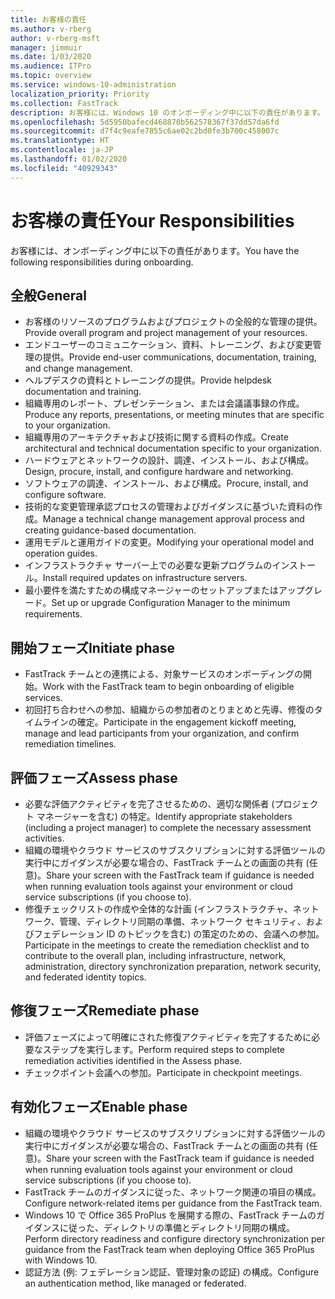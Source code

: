 ```yaml
---
title: お客様の責任
ms.author: v-rberg
author: v-rberg-msft
manager: jimmuir
ms.date: 1/03/2020
ms.audience: ITPro
ms.topic: overview
ms.service: windows-10-administration
localization_priority: Priority
ms.collection: FastTrack
description: お客様には、Windows 10 のオンボーディング中に以下の責任があります。
ms.openlocfilehash: 5d5950bafecd468870b562578367f37dd57da6fd
ms.sourcegitcommit: d7f4c9eafe7855c6ae02c2bd0fe3b700c458007c
ms.translationtype: HT
ms.contentlocale: ja-JP
ms.lasthandoff: 01/02/2020
ms.locfileid: "40929343"
---
```

# <a name="your-responsibilities"></a><span data-ttu-id="14476-103">お客様の責任</span><span class="sxs-lookup"><span data-stu-id="14476-103">Your Responsibilities</span></span>

<span data-ttu-id="14476-104">お客様には、オンボーディング中に以下の責任があります。</span><span class="sxs-lookup"><span data-stu-id="14476-104">You have the following responsibilities during onboarding.</span></span>

## <a name="general"></a><span data-ttu-id="14476-105">全般</span><span class="sxs-lookup"><span data-stu-id="14476-105">General</span></span>

- <span data-ttu-id="14476-106">お客様のリソースのプログラムおよびプロジェクトの全般的な管理の提供。</span><span class="sxs-lookup"><span data-stu-id="14476-106">Provide overall program and project management of your resources.</span></span>
- <span data-ttu-id="14476-107">エンドユーザーのコミュニケーション、資料、トレーニング、および変更管理の提供。</span><span class="sxs-lookup"><span data-stu-id="14476-107">Provide end-user communications, documentation, training, and change management.</span></span>
- <span data-ttu-id="14476-108">ヘルプデスクの資料とトレーニングの提供。</span><span class="sxs-lookup"><span data-stu-id="14476-108">Provide helpdesk documentation and training.</span></span>
- <span data-ttu-id="14476-109">組織専用のレポート、プレゼンテーション、または会議議事録の作成。</span><span class="sxs-lookup"><span data-stu-id="14476-109">Produce any reports, presentations, or meeting minutes that are specific to your organization.</span></span>
- <span data-ttu-id="14476-110">組織専用のアーキテクチャおよび技術に関する資料の作成。</span><span class="sxs-lookup"><span data-stu-id="14476-110">Create architectural and technical documentation specific to your organization.</span></span>
- <span data-ttu-id="14476-111">ハードウェアとネットワークの設計、調達、インストール、および構成。</span><span class="sxs-lookup"><span data-stu-id="14476-111">Design, procure, install, and configure hardware and networking.</span></span>
- <span data-ttu-id="14476-112">ソフトウェアの調達、インストール、および構成。</span><span class="sxs-lookup"><span data-stu-id="14476-112">Procure, install, and configure software.</span></span>
- <span data-ttu-id="14476-113">技術的な変更管理承認プロセスの管理およびガイダンスに基づいた資料の作成。</span><span class="sxs-lookup"><span data-stu-id="14476-113">Manage a technical change management approval process and creating guidance-based documentation.</span></span>
- <span data-ttu-id="14476-114">運用モデルと運用ガイドの変更。</span><span class="sxs-lookup"><span data-stu-id="14476-114">Modifying your operational model and operation guides.</span></span>
- <span data-ttu-id="14476-115">インフラストラクチャ サーバー上での必要な更新プログラムのインストール。</span><span class="sxs-lookup"><span data-stu-id="14476-115">Install required updates on infrastructure servers.</span></span>
- <span data-ttu-id="14476-116">最小要件を満たすための構成マネージャーのセットアップまたはアップグレード。</span><span class="sxs-lookup"><span data-stu-id="14476-116">Set up or upgrade Configuration Manager to the minimum requirements.</span></span>

## <a name="initiate-phase"></a><span data-ttu-id="14476-117">開始フェーズ</span><span class="sxs-lookup"><span data-stu-id="14476-117">Initiate phase</span></span>

- <span data-ttu-id="14476-118">FastTrack チームとの連携による、対象サービスのオンボーディングの開始。</span><span class="sxs-lookup"><span data-stu-id="14476-118">Work with the FastTrack team to begin onboarding of eligible services.</span></span>
- <span data-ttu-id="14476-119">初回打ち合わせへの参加、組織からの参加者のとりまとめと先導、修復のタイムラインの確定。</span><span class="sxs-lookup"><span data-stu-id="14476-119">Participate in the engagement kickoff meeting, manage and lead participants from your organization, and confirm remediation timelines.</span></span>

## <a name="assess-phase"></a><span data-ttu-id="14476-120">評価フェーズ</span><span class="sxs-lookup"><span data-stu-id="14476-120">Assess phase</span></span>

- <span data-ttu-id="14476-121">必要な評価アクティビティを完了させるための、適切な関係者 (プロジェクト マネージャーを含む) の特定。</span><span class="sxs-lookup"><span data-stu-id="14476-121">Identify appropriate stakeholders (including a project manager) to complete the necessary assessment activities.</span></span>
- <span data-ttu-id="14476-122">組織の環境やクラウド サービスのサブスクリプションに対する評価ツールの実行中にガイダンスが必要な場合の、FastTrack チームとの画面の共有 (任意)。</span><span class="sxs-lookup"><span data-stu-id="14476-122">Share your screen with the FastTrack team if guidance is needed when running evaluation tools against your environment or cloud service subscriptions (if you choose to).</span></span>
- <span data-ttu-id="14476-123">修復チェックリストの作成や全体的な計画 (インフラストラクチャ、ネットワーク、管理、ディレクトリ同期の準備、ネットワーク セキュリティ、およびフェデレーション ID のトピックを含む) の策定のための、会議への参加。</span><span class="sxs-lookup"><span data-stu-id="14476-123">Participate in the meetings to create the remediation checklist and to contribute to the overall plan, including infrastructure, network, administration, directory synchronization preparation, network security, and federated identity topics.</span></span>

## <a name="remediate-phase"></a><span data-ttu-id="14476-124">修復フェーズ</span><span class="sxs-lookup"><span data-stu-id="14476-124">Remediate phase</span></span>

- <span data-ttu-id="14476-125">評価フェーズによって明確にされた修復アクティビティを完了するために必要なステップを実行します。</span><span class="sxs-lookup"><span data-stu-id="14476-125">Perform required steps to complete remediation activities identified in the Assess phase.</span></span>
- <span data-ttu-id="14476-126">チェックポイント会議への参加。</span><span class="sxs-lookup"><span data-stu-id="14476-126">Participate in checkpoint meetings.</span></span>

## <a name="enable-phase"></a><span data-ttu-id="14476-127">有効化フェーズ</span><span class="sxs-lookup"><span data-stu-id="14476-127">Enable phase</span></span>

- <span data-ttu-id="14476-128">組織の環境やクラウド サービスのサブスクリプションに対する評価ツールの実行中にガイダンスが必要な場合の、FastTrack チームとの画面の共有 (任意)。</span><span class="sxs-lookup"><span data-stu-id="14476-128">Share your screen with the FastTrack team if guidance is needed when running evaluation tools against your environment or cloud service subscriptions (if you choose to).</span></span>
- <span data-ttu-id="14476-129">FastTrack チームのガイダンスに従った、ネットワーク関連の項目の構成。</span><span class="sxs-lookup"><span data-stu-id="14476-129">Configure network-related items per guidance from the FastTrack team.</span></span>
- <span data-ttu-id="14476-130">Windows 10 で Office 365 ProPlus を展開する際の、FastTrack チームのガイダンスに従った、ディレクトリの準備とディレクトリ同期の構成。</span><span class="sxs-lookup"><span data-stu-id="14476-130">Perform directory readiness and configure directory synchronization per guidance from the FastTrack team when deploying Office 365 ProPlus with Windows 10.</span></span>
- <span data-ttu-id="14476-131">認証方法 (例: フェデレーション認証、管理対象の認証) の構成。</span><span class="sxs-lookup"><span data-stu-id="14476-131">Configure an authentication method, like managed or federated.</span></span>







  

  

 